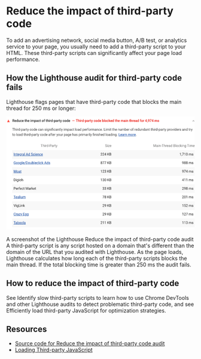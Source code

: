 # Reduce the impact of third-party code

To add an advertising network, social media button, A/B test, or analytics service to your page, you usually need to add a third-party script to your HTML. These third-party scripts can significantly affect your page load performance.

## How the Lighthouse audit for third-party code fails

Lighthouse flags pages that have third-party code that blocks the main thread for 250 ms or longer:

![img1](./img/third-party-summary-1.png)

A screenshot of the Lighthouse Reduce the impact of third-party code audit
A third-party script is any script hosted on a domain that's different than the domain of the URL that you audited with Lighthouse. As the page loads, Lighthouse calculates how long each of the third-party scripts blocks the main thread. If the total blocking time is greater than 250 ms the audit fails.

## How to reduce the impact of third-party code

See Identify slow third-party scripts to learn how to use Chrome DevTools and other Lighthouse audits to detect problematic third-party code, and see Efficiently load third-party JavaScript for optimization strategies.

## Resources

- [Source code for Reduce the impact of third-party code audit](https://github.com/GoogleChrome/lighthouse/blob/master/lighthouse-core/audits/third-party-summary.js)
- [Loading Third-party JavaScript](https://developers.google.com/web/fundamentals/performance/optimizing-content-efficiency/loading-third-party-javascript/)
